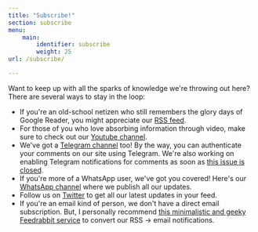 ```yaml
---
title: "Subscribe!"
section: subscribe
menu:
    main:
        identifier: subscribe
        weight: 25
url: /subscribe/

---
```


Want to keep up with all the sparks of knowledge we're throwing out here? There are several ways to stay in the loop:

- If you're an old-school netizen who still remembers the glory days of Google Reader, you might appreciate our [RSS feed](https://devsparks.goooseman.dev/index.xml).
- For those of you who love absorbing information through video, make sure to check out our [Youtube channel](https://www.youtube.com/@Dev_Sparks).
- We've got a [Telegram channel](https://t.me/+xsHFeSD6HDhhMjRk) too! By the way, you can authenticate your comments on our site using Telegram. We're also working on enabling Telegram notifications for comments as soon as [this issue is closed](https://github.com/umputun/remark42/issues/830#issuecomment-1605291228).
- If you're more of a WhatsApp user, we've got you covered! Here's our [WhatsApp channel](https://chat.whatsapp.com/IB353IHFJR2AGLy7Xlxkg4) where we publish all our updates.
- Follow us on [Twitter](https://twitter.com/DevSparksDev) to get all our latest updates in your feed.
- If you're an email kind of person, we don't have a direct email subscription. But, I personally recommend [this minimalistic and geeky Feedrabbit service](https://feedrabbit.com/subscriptions) to convert our RSS -> email notifications.
